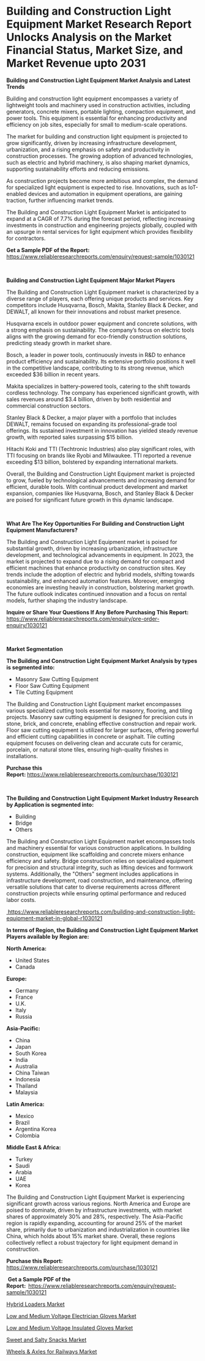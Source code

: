 <p><h1>Building and Construction Light Equipment Market Research Report Unlocks Analysis on the Market Financial Status, Market Size, and Market Revenue upto 2031</h1></p><p><strong>Building and Construction Light Equipment Market Analysis and Latest Trends</strong></p>
<p><p>Building and construction light equipment encompasses a variety of lightweight tools and machinery used in construction activities, including generators, concrete mixers, portable lighting, compaction equipment, and power tools. This equipment is essential for enhancing productivity and efficiency on job sites, especially for small to medium-scale operations.</p><p>The market for building and construction light equipment is projected to grow significantly, driven by increasing infrastructure development, urbanization, and a rising emphasis on safety and productivity in construction processes. The growing adoption of advanced technologies, such as electric and hybrid machinery, is also shaping market dynamics, supporting sustainability efforts and reducing emissions.</p><p>As construction projects become more ambitious and complex, the demand for specialized light equipment is expected to rise. Innovations, such as IoT-enabled devices and automation in equipment operations, are gaining traction, further influencing market trends. </p><p>The Building and Construction Light Equipment Market is anticipated to expand at a CAGR of 7.7% during the forecast period, reflecting increasing investments in construction and engineering projects globally, coupled with an upsurge in rental services for light equipment which provides flexibility for contractors.</p></p>
<p><strong>Get a Sample PDF of the Report:&nbsp;</strong> <a href="https://www.reliableresearchreports.com/enquiry/request-sample/1030121?utm_campaign=116&utm_medium=2&utm_source=Github&utm_content=ia&utm_term=03122024&utm_id=building-and-construction-light-equipment">https://www.reliableresearchreports.com/enquiry/request-sample/1030121</a></p>
<p>&nbsp;</p>
<p><strong>Building and Construction Light Equipment Major Market Players</strong></p>
<p><p>The Building and Construction Light Equipment market is characterized by a diverse range of players, each offering unique products and services. Key competitors include Husqvarna, Bosch, Makita, Stanley Black & Decker, and DEWALT, all known for their innovations and robust market presence.</p><p>Husqvarna excels in outdoor power equipment and concrete solutions, with a strong emphasis on sustainability. The company’s focus on electric tools aligns with the growing demand for eco-friendly construction solutions, predicting steady growth in market share.</p><p>Bosch, a leader in power tools, continuously invests in R&D to enhance product efficiency and sustainability. Its extensive portfolio positions it well in the competitive landscape, contributing to its strong revenue, which exceeded $36 billion in recent years.</p><p>Makita specializes in battery-powered tools, catering to the shift towards cordless technology. The company has experienced significant growth, with sales revenues around $3.4 billion, driven by both residential and commercial construction sectors.</p><p>Stanley Black & Decker, a major player with a portfolio that includes DEWALT, remains focused on expanding its professional-grade tool offerings. Its sustained investment in innovation has yielded steady revenue growth, with reported sales surpassing $15 billion.</p><p>Hitachi Koki and TTI (Techtronic Industries) also play significant roles, with TTI focusing on brands like Ryobi and Milwaukee. TTI reported a revenue exceeding $13 billion, bolstered by expanding international markets.</p><p>Overall, the Building and Construction Light Equipment market is projected to grow, fueled by technological advancements and increasing demand for efficient, durable tools. With continual product development and market expansion, companies like Husqvarna, Bosch, and Stanley Black & Decker are poised for significant future growth in this dynamic landscape.</p></p>
<p>&nbsp;</p>
<p><strong>What Are The Key Opportunities For Building and Construction Light Equipment Manufacturers?</strong></p>
<p><p>The Building and Construction Light Equipment market is poised for substantial growth, driven by increasing urbanization, infrastructure development, and technological advancements in equipment. In 2023, the market is projected to expand due to a rising demand for compact and efficient machines that enhance productivity on construction sites. Key trends include the adoption of electric and hybrid models, shifting towards sustainability, and enhanced automation features. Moreover, emerging economies are investing heavily in construction, bolstering market growth. The future outlook indicates continued innovation and a focus on rental models, further shaping the industry landscape.</p></p>
<p><strong>Inquire or Share Your Questions If Any Before Purchasing This Report:</strong> <a href="https://www.reliableresearchreports.com/enquiry/pre-order-enquiry/1030121?utm_campaign=116&utm_medium=2&utm_source=Github&utm_content=ia&utm_term=03122024&utm_id=building-and-construction-light-equipment">https://www.reliableresearchreports.com/enquiry/pre-order-enquiry/1030121</a></p>
<p>&nbsp;</p>
<p><strong>Market Segmentation</strong></p>
<p><strong>The Building and Construction Light Equipment Market Analysis by types is segmented into:</strong></p>
<p><ul><li>Masonry Saw Cutting Equipment</li><li>Floor Saw Cutting Equipment</li><li>Tile Cutting Equipment</li></ul></p>
<p><p>The Building and Construction Light Equipment market encompasses various specialized cutting tools essential for masonry, flooring, and tiling projects. Masonry saw cutting equipment is designed for precision cuts in stone, brick, and concrete, enabling effective construction and repair work. Floor saw cutting equipment is utilized for larger surfaces, offering powerful and efficient cutting capabilities in concrete or asphalt. Tile cutting equipment focuses on delivering clean and accurate cuts for ceramic, porcelain, or natural stone tiles, ensuring high-quality finishes in installations.</p></p>
<p><strong>Purchase this Report:&nbsp;</strong><a href="https://www.reliableresearchreports.com/purchase/1030121?utm_campaign=116&utm_medium=2&utm_source=Github&utm_content=ia&utm_term=03122024&utm_id=building-and-construction-light-equipment">https://www.reliableresearchreports.com/purchase/1030121</a></p>
<p>&nbsp;</p>
<p><strong>The Building and Construction Light Equipment Market Industry Research by Application is segmented into:</strong></p>
<p><ul><li>Building</li><li>Bridge</li><li>Others</li></ul></p>
<p><p>The Building and Construction Light Equipment market encompasses tools and machinery essential for various construction applications. In building construction, equipment like scaffolding and concrete mixers enhance efficiency and safety. Bridge construction relies on specialized equipment for precision and structural integrity, such as lifting devices and formwork systems. Additionally, the "Others" segment includes applications in infrastructure development, road construction, and maintenance, offering versatile solutions that cater to diverse requirements across different construction projects while ensuring optimal performance and reduced labor costs.</p></p>
<p><a href="https://www.reliableresearchreports.com/building-and-construction-light-equipment-market-in-global-r1030121?utm_campaign=116&utm_medium=2&utm_source=Github&utm_content=ia&utm_term=03122024&utm_id=building-and-construction-light-equipment">&nbsp;https://www.reliableresearchreports.com/building-and-construction-light-equipment-market-in-global-r1030121</a></p>
<p><strong>In terms of Region, the Building and Construction Light Equipment Market Players available by Region are:</strong></p>
<p>
    <p> <strong> North America: </strong>
        <ul>
            <li>United States</li>
            <li>Canada</li>
        </ul>
        </p> 
    <p> <strong> Europe: </strong>
        <ul>
            <li>Germany</li>
            <li>France</li>
            <li>U.K.</li>
            <li>Italy</li>
            <li>Russia</li>
        </ul>
        </p> 
    <p> <strong> Asia-Pacific: </strong>
        <ul>
            <li>China</li>
            <li>Japan</li>
            <li>South Korea</li>
            <li>India</li>
            <li>Australia</li>
            <li>China Taiwan</li>
            <li>Indonesia</li>
            <li>Thailand</li>
            <li>Malaysia</li>
        </ul>
        </p> 
    <p> <strong> Latin America: </strong>
        <ul>
            <li>Mexico</li>
            <li>Brazil</li>
            <li>Argentina Korea</li>
            <li>Colombia</li>
        </ul>
        </p> 
    <p> <strong> Middle East & Africa: </strong>
        <ul>
            <li>Turkey</li>
            <li>Saudi</li>
            <li>Arabia</li>
            <li>UAE</li>
            <li>Korea</li>
        </ul>
    </p>
    </p>
<p><p>The Building and Construction Light Equipment Market is experiencing significant growth across various regions. North America and Europe are poised to dominate, driven by infrastructure investments, with market shares of approximately 30% and 28%, respectively. The Asia-Pacific region is rapidly expanding, accounting for around 25% of the market share, primarily due to urbanization and industrialization in countries like China, which holds about 15% market share. Overall, these regions collectively reflect a robust trajectory for light equipment demand in construction.</p></p>
<p><strong>Purchase this Report: </strong><a href="https://www.reliableresearchreports.com/purchase/1030121?utm_campaign=116&utm_medium=2&utm_source=Github&utm_content=ia&utm_term=03122024&utm_id=building-and-construction-light-equipment">https://www.reliableresearchreports.com/purchase/1030121</a></p>
<p>&nbsp;<strong>Get a Sample PDF of the Report:&nbsp;&nbsp;</strong><a href="https://www.reliableresearchreports.com/enquiry/request-sample/1030121?utm_campaign=116&utm_medium=2&utm_source=Github&utm_content=ia&utm_term=03122024&utm_id=building-and-construction-light-equipment">https://www.reliableresearchreports.com/enquiry/request-sample/1030121</a></p>
<p><strong></strong></p>
<p><p><a href="https://github.com/OlenFleming68/Market-Research-Report-List-1/blob/main/hybrid-loaders-market.md?utm_campaign=116&utm_medium=2&utm_source=Github&utm_content=ia&utm_term=03122024&utm_id=building-and-construction-light-equipment">Hybrid Loaders Market</a></p><p><a href="https://issuu.com/reportprime-2/docs/low-and-medium-voltage-electrician-gloves-market-s?utm_campaign=116&utm_medium=2&utm_source=Github&utm_content=ia&utm_term=03122024&utm_id=building-and-construction-light-equipment">Low and Medium Voltage Electrician Gloves Market</a></p><p><a href="https://issuu.com/reportprime-2/docs/low-and-medium-voltage-insulated-gloves-market-siz?utm_campaign=116&utm_medium=2&utm_source=Github&utm_content=ia&utm_term=03122024&utm_id=building-and-construction-light-equipment">Low and Medium Voltage Insulated Gloves Market</a></p><p><a href="https://www.linkedin.com/pulse/sweet-salty-snacks-market-size-projected-expand-141-cagr-from-dygof?utm_campaign=116&utm_medium=2&utm_source=Github&utm_content=ia&utm_term=03122024&utm_id=building-and-construction-light-equipment">Sweet and Salty Snacks Market</a></p><p><a href="https://github.com/lindaopodray/Market-Research-Report-List-1/blob/main/wheels-axles-for-railways-market.md?utm_campaign=116&utm_medium=2&utm_source=Github&utm_content=ia&utm_term=03122024&utm_id=building-and-construction-light-equipment">Wheels & Axles for Railways Market</a></p></p>